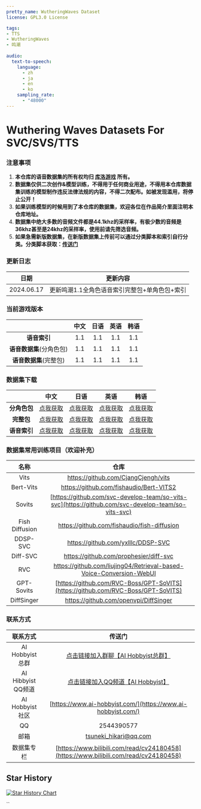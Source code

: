 ```yaml
---
pretty_name: WutheringWaves Dataset
license: GPL3.0 License

tags:
- TTS
- WutheringWaves
- 鸣潮
 
audio:
  text-to-speech:
    language:
      - zh
      - ja
      - en
      - ko
    sampling_rate:
      - "48000"
---
```


# Wuthering Waves Datasets For SVC/SVS/TTS

### 注意事项

1. **本仓库的语音数据集的所有权均归 [库洛游戏](https://www.kurogames.com/) 所有。**
2. **数据集仅供二次创作&模型训练，不得用于任何商业用途，不得用本仓库数据集训练的模型制作违反法律法规的内容，不得二次配布。如被发现滥用，将停止公开！**
3. **如果训练模型的时候用到了本仓库的数据集，欢迎各位在作品简介里面注明本仓库地址。**
4. **数据集中绝大多数的音频文件都是44.1khz的采样率，有极少数的音频是36khz甚至是24khz的采样率，使用前请先筛选音频。**
5. **如果急需新版数据集，在新版数据集上传前可以通过分类脚本和索引自行分类。分类脚本获取：[传送门](https://github.com/AI-Hobbyist/WutheringWaves_Voice_Sorting_Scripts)**

### 更新日志

|    日期    |                 更新内容                  |
| :--------: | :---------------------------------------: |
| 2024.06.17 | 更新鸣潮1.1全角色语音索引完整包+单角色包+索引 |

### 当前游戏版本

|                          | 中文 | 日语 | 英语 | 韩语 |
| :----------------------: | :--: | :--: | :--: | :--: |
|       **语音索引**       | 1.1  | 1.1  | 1.1  | 1.1  |
| **语音数据集**(分角色包) | 1.1  | 1.1  | 1.1  | 1.1  |
|  **语音数据集**(完整包)  | 1.1  | 1.1  | 1.1  | 1.1  |

### 数据集下载

|              |                             中文                             |                             日语                             |                             英语                             |                             韩语                             |
| :----------: | :----------------------------------------------------------: | :----------------------------------------------------------: | :----------------------------------------------------------: | :----------------------------------------------------------: |
| **分角色包** | [点我获取](https://pan.ai-hobbyist.com/Wuthering%20Waves%20Datasets/%E4%B8%AD%E6%96%87%20-%20Chinese) | [点我获取](https://pan.ai-hobbyist.com/Wuthering%20Waves%20Datasets/%E6%97%A5%E8%AF%AD%20-%20Japanese) | [点我获取](https://pan.ai-hobbyist.com/Wuthering%20Waves%20Datasets/%E8%8B%B1%E8%AF%AD%20-%20English) | [点我获取](https://pan.ai-hobbyist.com/Wuthering%20Waves%20Datasets/%E9%9F%A9%E8%AF%AD%20-%20Korean) |
|  **完整包**  | [点我获取](https://modelscope.cn/datasets/aihobbyist/WutheringWaves_Dataset/resolve/master/WutheringWaves1.1_CN.7z) | [点我获取](https://modelscope.cn/datasets/aihobbyist/WutheringWaves_Dataset/resolve/master/WutheringWaves1.1_JP.7z) | [点我获取](https://modelscope.cn/datasets/aihobbyist/WutheringWaves_Dataset/resolve/master/WutheringWaves1.1_EN.7z) | [点我获取](https://modelscope.cn/datasets/aihobbyist/WutheringWaves_Dataset/resolve/master/WutheringWaves1.1_KR.7z) |
| **语音索引** | [点我获取](https://github.com/AI-Hobbyist/WutheringWaves_Voice_Sorting_Scripts/raw/main/Indexs/1.1/CHS.json) | [点我获取](https://github.com/AI-Hobbyist/WutheringWaves_Voice_Sorting_Scripts/raw/main/Indexs/1.1/JA.json) | [点我获取](https://github.com/AI-Hobbyist/WutheringWaves_Voice_Sorting_Scripts/raw/main/Indexs/1.1/EN.json) | [点我获取](https://github.com/AI-Hobbyist/WutheringWaves_Voice_Sorting_Scripts/raw/main/Indexs/1.1/KR.json) |

### 数据集常用训练项目（欢迎补充）

|      名称      |                             仓库                             |
| :------------: | :----------------------------------------------------------: |
|      Vits      |             https://github.com/CjangCjengh/vits              |
|      Bert-Vits      |             https://github.com/fishaudio/Bert-VITS2             |
|     Sovits     | [https://github.com/svc-develop-team/so-vits-svc](https://github.com/svc-develop-team/so-vits-svc) |
| Fish Diffusion |         https://github.com/fishaudio/fish-diffusion          |
|    DDSP-SVC    |              https://github.com/yxlllc/DDSP-SVC              |
|    Diff-SVC    |            https://github.com/prophesier/diff-svc            |
|      RVC       | https://github.com/liujing04/Retrieval-based-Voice-Conversion-WebUI |
| GPT-Sovits | [https://github.com/RVC-Boss/GPT-SoVITS](https://github.com/RVC-Boss/GPT-SoVITS) |
|   DiffSinger   |            https://github.com/openvpi/DiffSinger             |

### 联系方式

|      联系方式      |                            传送门                            |
| :----------------: | :----------------------------------------------------------: |
| AI Hobbyist总群 | [点击链接加入群聊【AI Hobbyist总群】](http://qm.qq.com/cgi-bin/qm/qr?_wv=1027&k=7vd0kFFgSdgx3c3CZ33J01dx2XTdfelr&authKey=rsG7W1bP3mlsg3UfTpsVrLV%2BLYvmsqJvH%2F2KoWswFd3pa7nkBf0oEV5vCYvBHZLS&noverify=0&group_code=309046913) |
| AI Hibbyist QQ频道 | [点击链接加入QQ频道【AI Hobbyist】](https://pd.qq.com/s/8c2wkdwyl) |
|   AI Hobbyist社区   | [https://www.ai-hobbyist.com/](https://www.ai-hobbyist.com/) |
|         QQ         |                          2544390577                          |
|        邮箱        |                    tsuneki_hikari@qq.com                     |
|        数据集专栏        |                    [https://www.bilibili.com/read/cv24180458](https://www.bilibili.com/read/cv24180458)                     |

## Star History

[![Star History Chart](https://api.star-history.com/svg?repos=AI-Hobbyist/WutheringWaves_Datasets&type=Date)](https://star-history.com/#AI-Hobbyist/WutheringWaves_Datasets&Date)

``
